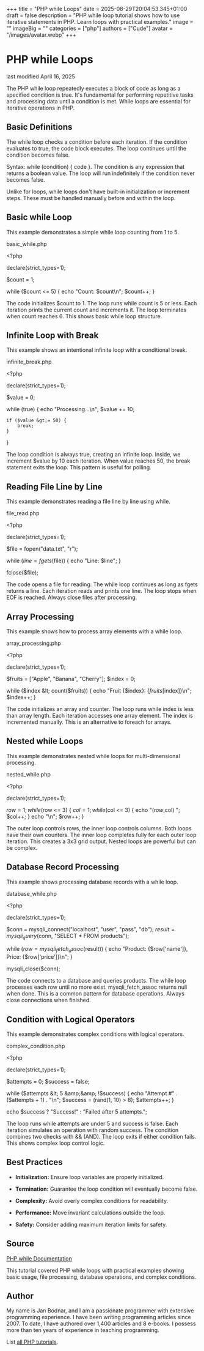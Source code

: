 +++
title = "PHP while Loops"
date = 2025-08-29T20:04:53.345+01:00
draft = false
description = "PHP while loop tutorial shows how to use iterative statements in PHP. Learn loops with practical examples."
image = ""
imageBig = ""
categories = ["php"]
authors = ["Cude"]
avatar = "/images/avatar.webp"
+++

# PHP while Loops

last modified April 16, 2025

The PHP while loop repeatedly executes a block of code as long as
a specified condition is true. It's fundamental for performing repetitive tasks
and processing data until a condition is met. While loops are essential for
iterative operations in PHP.

## Basic Definitions

The while loop checks a condition before each iteration. If the
condition evaluates to true, the code block executes. The loop continues until
the condition becomes false.

Syntax: while (condition) { code }. The condition is any expression
that returns a boolean value. The loop will run indefinitely if the condition
never becomes false.

Unlike for loops, while loops don't have built-in initialization or increment
steps. These must be handled manually before and within the loop.

## Basic while Loop

This example demonstrates a simple while loop counting from 1 to 5.

basic_while.php
  

&lt;?php

declare(strict_types=1);

$count = 1;

while ($count &lt;= 5) {
    echo "Count: $count\n";
    $count++;
}

The code initializes $count to 1. The loop runs while count is 5
or less. Each iteration prints the current count and increments it. The loop
terminates when count reaches 6. This shows basic while loop structure.

## Infinite Loop with Break

This example shows an intentional infinite loop with a conditional break.

infinite_break.php
  

&lt;?php

declare(strict_types=1);

$value = 0;

while (true) {
    echo "Processing...\n";
    $value += 10;
    
    if ($value &gt;= 50) {
        break;
    }
}

The loop condition is always true, creating an infinite loop. Inside, we
increment $value by 10 each iteration. When value reaches 50,
the break statement exits the loop. This pattern is useful for polling.

## Reading File Line by Line

This example demonstrates reading a file line by line using while.

file_read.php
  

&lt;?php

declare(strict_types=1);

$file = fopen("data.txt", "r");

while ($line = fgets($file)) {
    echo "Line: $line";
}

fclose($file);

The code opens a file for reading. The while loop continues as long as
fgets returns a line. Each iteration reads and prints one line.
The loop stops when EOF is reached. Always close files after processing.

## Array Processing

This example shows how to process array elements with a while loop.

array_processing.php
  

&lt;?php

declare(strict_types=1);

$fruits = ["Apple", "Banana", "Cherry"];
$index = 0;

while ($index &lt; count($fruits)) {
    echo "Fruit {$index}: {$fruits[$index]}\n";
    $index++;
}

The code initializes an array and counter. The loop runs while index is less
than array length. Each iteration accesses one array element. The index is
incremented manually. This is an alternative to foreach for arrays.

## Nested while Loops

This example demonstrates nested while loops for multi-dimensional processing.

nested_while.php
  

&lt;?php

declare(strict_types=1);

$row = 1;
while ($row &lt;= 3) {
    $col = 1;
    while ($col &lt;= 3) {
        echo "($row,$col) ";
        $col++;
    }
    echo "\n";
    $row++;
}

The outer loop controls rows, the inner loop controls columns. Both loops have
their own counters. The inner loop completes fully for each outer loop iteration.
This creates a 3x3 grid output. Nested loops are powerful but can be complex.

## Database Record Processing

This example shows processing database records with a while loop.

database_while.php
  

&lt;?php

declare(strict_types=1);

$conn = mysqli_connect("localhost", "user", "pass", "db");
$result = mysqli_query($conn, "SELECT * FROM products");

while ($row = mysqli_fetch_assoc($result)) {
    echo "Product: {$row['name']}, Price: {$row['price']}\n";
}

mysqli_close($conn);

The code connects to a database and queries products. The while loop processes
each row until no more exist. mysqli_fetch_assoc returns null
when done. This is a common pattern for database operations. Always close
connections when finished.

## Condition with Logical Operators

This example demonstrates complex conditions with logical operators.

complex_condition.php
  

&lt;?php

declare(strict_types=1);

$attempts = 0;
$success = false;

while ($attempts &lt; 5 &amp;&amp; !$success) {
    echo "Attempt #" . ($attempts + 1) . "\n";
    $success = (rand(1, 10) &gt; 8);
    $attempts++;
}

echo $success ? "Success!" : "Failed after 5 attempts.";

The loop runs while attempts are under 5 and success is false. Each iteration
simulates an operation with random success. The condition combines two checks
with &amp;&amp; (AND). The loop exits if either condition fails. This shows complex
loop control logic.

## Best Practices

- **Initialization:** Ensure loop variables are properly initialized.

- **Termination:** Guarantee the loop condition will eventually become false.

- **Complexity:** Avoid overly complex conditions for readability.

- **Performance:** Move invariant calculations outside the loop.

- **Safety:** Consider adding maximum iteration limits for safety.

## Source

[PHP while Documentation](https://www.php.net/manual/en/control-structures.while.php)

This tutorial covered PHP while loops with practical examples showing basic
usage, file processing, database operations, and complex conditions.

## Author

My name is Jan Bodnar, and I am a passionate programmer with extensive
programming experience. I have been writing programming articles since 2007.
To date, I have authored over 1,400 articles and 8 e-books. I possess more
than ten years of experience in teaching programming.

List [all PHP tutorials](/php/).